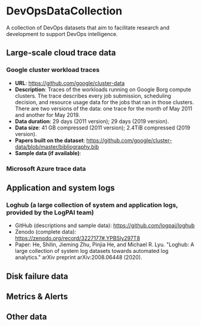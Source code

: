 # DevOpsDataCollection
A collection of DevOps datasets that aim to facilitate research and development to support DevOps intelligence.

## Large-scale cloud trace data
### Google cluster workload traces
- **URL**: https://github.com/google/cluster-data
- **Description**: Traces of the workloads running on Google Borg compute clusters. The trace describes every job submission, scheduling decision, and resource usage data for the jobs that ran in those clusters. There are two versions of the data:  one trace for the month of May 2011 and another for May 2019.
- **Data duration**: 29 days (2011 version); 29 days (2019 version).
- **Data size**: 41 GB compressed (2011 version); 2.4TiB compressed (2019 version).
- **Papers built on the dataset**: https://github.com/google/cluster-data/blob/master/bibliography.bib
- **Sample data (if available)**: 

### Microsoft Azure trace data

## Application and system logs

### Loghub (a large collection of system and application logs, provided by the LogPAI team)
- GitHub (descriptions and sample data): https://github.com/logpai/loghub
- Zenodo (complete data): https://zenodo.org/record/3227177#.YPBSly297T8
- Paper: He, Shilin, Jieming Zhu, Pinjia He, and Michael R. Lyu. "Loghub: A large collection of system log datasets towards automated log analytics." arXiv preprint arXiv:2008.06448 (2020).

## Disk failure data

## Metrics & Alerts

## Other data
